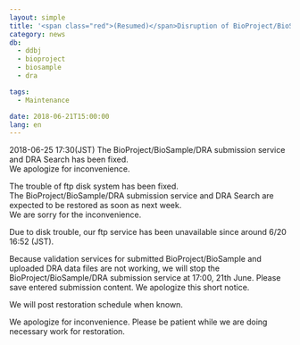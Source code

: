 ```yaml
---
layout: simple
title: '<span class="red">(Resumed)</span>Disruption of BioProject/BioSample/DRA submission and ftp services caused by disk trouble'
category: news
db:
  - ddbj
  - bioproject
  - biosample
  - dra

tags:
  - Maintenance

date: 2018-06-21T15:00:00
lang: en
---
```


<p class="red">2018-06-25 17:30(JST) The BioProject/BioSample/DRA submission service and DRA Search has been fixed.<br>We apologize for inconvenience. </p>

<p class="red">The trouble of ftp disk system has been fixed. <br>The BioProject/BioSample/DRA submission service and DRA Search are expected to be restored as soon as next week.<br>We are sorry for the inconvenience.</p>

<p>Due to disk trouble, our ftp service has been unavailable since around 6/20 16:52 (JST).</p>

<p>Because validation services for submitted BioProject/BioSample and uploaded DRA data files are not working, we will stop the BioProject/BioSample/DRA submission service at 17:00, 21th June. Please save entered submission content. We apologize this short notice.</p>

<p>We will post restoration schedule when known.</p>

<p>We apologize for inconvenience. Please be patient while we are doing necessary work for restoration.</p>
